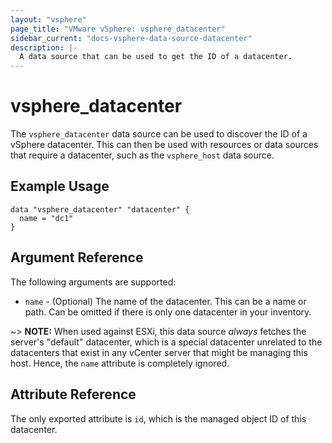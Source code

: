 ```yaml
---
layout: "vsphere"
page_title: "VMware vSphere: vsphere_datacenter"
sidebar_current: "docs-vsphere-data-source-datacenter"
description: |-
  A data source that can be used to get the ID of a datacenter.
---
```


# vsphere\_datacenter

The `vsphere_datacenter` data source can be used to discover the ID of a
vSphere datacenter. This can then be used with resources or data sources that
require a datacenter, such as the `vsphere_host`
data source.

## Example Usage

```hcl
data "vsphere_datacenter" "datacenter" {
  name = "dc1"
}
```

## Argument Reference

The following arguments are supported:

* `name` - (Optional) The name of the datacenter. This can be a name or path.
  Can be omitted if there is only one datacenter in your inventory.

~> **NOTE:** When used against ESXi, this data source _always_ fetches the
server's "default" datacenter, which is a special datacenter unrelated to the
datacenters that exist in any vCenter server that might be managing this host.
Hence, the `name` attribute is completely ignored.

## Attribute Reference

The only exported attribute is `id`, which is the managed object
ID of this datacenter.
